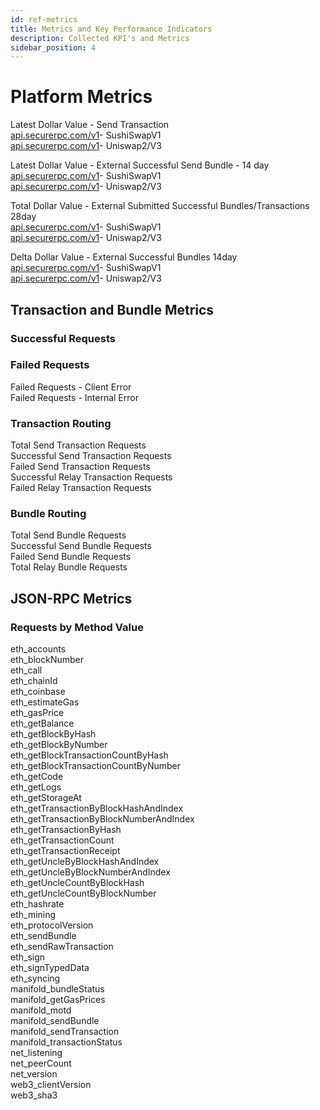 ```yaml
---
id: ref-metrics
title: Metrics and Key Performance Indicators
description: Collected KPI's and Metrics
sidebar_position: 4
---
```


# Platform Metrics

Latest Dollar Value - Send Transaction  
[api.securerpc.com/v1](https://api.securerpc.com/v1)- SushiSwapV1  
[api.securerpc.com/v1](https://api.securerpc.com/v1)- Uniswap2/V3

Latest Dollar Value - External Successful Send Bundle - 14 day  
[api.securerpc.com/v1](https://api.securerpc.com/v1)- SushiSwapV1  
[api.securerpc.com/v1](https://api.securerpc.com/v1)- Uniswap2/V3

Total Dollar Value - External Submitted Successful Bundles/Transactions 28day  
[api.securerpc.com/v1](https://api.securerpc.com/v1)- SushiSwapV1  
[api.securerpc.com/v1](https://api.securerpc.com/v1)- Uniswap2/V3

Delta Dollar Value - External Successful Bundles 14day  
[api.securerpc.com/v1](https://api.securerpc.com/v1)- SushiSwapV1  
[api.securerpc.com/v1](https://api.securerpc.com/v1)- Uniswap2/V3

## Transaction and Bundle Metrics

### Successful Requests

### Failed Requests

Failed Requests - Client Error  
Failed Requests - Internal Error

### Transaction Routing

Total Send Transaction Requests  
Successful Send Transaction Requests  
Failed Send Transaction Requests  
Successful Relay Transaction Requests  
Failed Relay Transaction Requests

### Bundle Routing

Total Send Bundle Requests  
Successful Send Bundle Requests  
Failed Send Bundle Requests  
Total Relay Bundle Requests

## JSON-RPC Metrics

### Requests by Method Value

eth_accounts  
eth_blockNumber  
eth_call  
eth_chainId  
eth_coinbase  
eth_estimateGas  
eth_gasPrice  
eth_getBalance  
eth_getBlockByHash  
eth_getBlockByNumber  
eth_getBlockTransactionCountByHash  
eth_getBlockTransactionCountByNumber  
eth_getCode  
eth_getLogs  
eth_getStorageAt  
eth_getTransactionByBlockHashAndIndex  
eth_getTransactionByBlockNumberAndIndex  
eth_getTransactionByHash  
eth_getTransactionCount  
eth_getTransactionReceipt  
eth_getUncleByBlockHashAndIndex  
eth_getUncleByBlockNumberAndIndex  
eth_getUncleCountByBlockHash  
eth_getUncleCountByBlockNumber  
eth_hashrate  
eth_mining  
eth_protocolVersion  
eth_sendBundle  
eth_sendRawTransaction  
eth_sign  
eth_signTypedData  
eth_syncing  
manifold_bundleStatus  
manifold_getGasPrices  
manifold_motd  
manifold_sendBundle  
manifold_sendTransaction  
manifold_transactionStatus  
net_listening  
net_peerCount  
net_version  
web3_clientVersion  
web3_sha3
